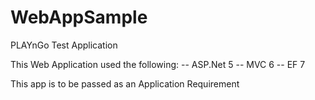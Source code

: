 # WebAppSample
PLAYnGo Test Application

This Web Application used the following:
-- ASP.Net 5
-- MVC 6
-- EF 7


This app is to be passed as an Application Requirement
